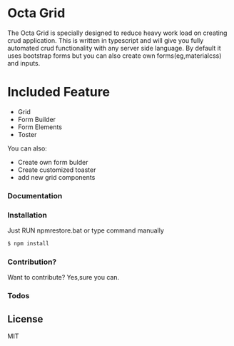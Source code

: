 # Octa Grid

The Octa Grid is specially designed to reduce heavy work load on creating crud application. This is written in typescript  and will give you fully automated crud functionality with any server side language. By default it uses bootstrap forms but you can also create own forms(eg,materialcss) and inputs. 

# Included Feature

  - Grid
  - Form Builder
  - Form Elements
  - Toster


You can also:
  - Create own form bulder
  - Create customized toaster
  - add new grid components


### Documentation



### Installation

Just RUN npmrestore.bat or type command manually
```sh
$ npm install
```



### Contribution?

Want to contribute? Yes,sure you can.




### Todos



License
----

MIT